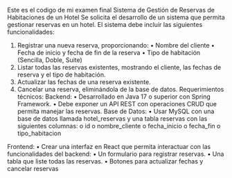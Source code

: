 Este es el codigo de mi examen final
Sistema de Gestión de Reservas de Habitaciones de un Hotel
Se solicita el desarrollo de un sistema que permita gestionar reservas en un hotel. El sistema debe incluir las
siguientes funcionalidades:
1. Registrar una nueva reserva, proporcionando:
• Nombre del cliente
• Fecha de inicio y fecha de fin de la reserva
• Tipo de habitación (Sencilla, Doble, Suite)
2. Listar todas las reservas existentes, mostrando el cliente, las fechas de reserva y el tipo de habitación.
3. Actualizar las fechas de una reserva existente.
4. Cancelar una reserva, eliminándola de la base de datos.
Requerimientos técnicos:
Backend:
• Desarrollado en Java 17 o superior con Spring Framework.
• Debe exponer un API REST con operaciones CRUD que permita manejar las reservas.
Base de Datos:
• Usar MySQL con una base de datos llamada hotel_reservas y una tabla reservas con las siguientes
columnas:
o id 
o nombre_cliente 
o fecha_inicio 
o fecha_fin 
o tipo_habitacion 

Frontend:
• Crear una interfaz en React que permita interactuar con las funcionalidades del backend:
• Un formulario para registrar reservas.
• Una tabla que liste todas las reservas.
• Botones para actualizar fechas y cancelar reservas
